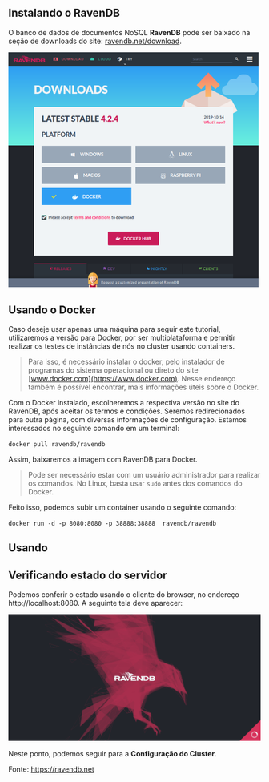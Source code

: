 ## Instalando o RavenDB

O banco de dados de documentos NoSQL **RavenDB** pode ser baixado na seção de downloads do site: [ravendb.net/download](https://ravendb.net/download).

![página de downloads](https://github.com/AndersonGarrote/PMD/blob/master/Instala%C3%A7%C3%A3o/downloads_page.png?raw=true)



## Usando o Docker
Caso deseje usar apenas uma máquina para seguir este tutorial, utilizaremos a versão para Docker, por ser multiplataforma e permitir realizar os testes de instâncias de nós no cluster usando containers.

>Para isso, é necessário instalar o docker, pelo instalador de programas do sistema operacional ou direto do site [www.docker.com](https://www.docker.com). Nesse endereço também é possível encontrar, mais informações úteis sobre o Docker.

Com o Docker instalado, escolheremos a respectiva versão no site do RavenDB, após aceitar os termos e condições. Seremos redirecionados para outra página, com diversas informações de configuração.
Estamos interessados no seguinte comando em um terminal:

``
	docker pull ravendb/ravendb
``

Assim, baixaremos a imagem com RavenDB para Docker.
> Pode ser necessário estar com um usuário administrador para realizar os comandos. No Linux, basta usar `sudo`  antes dos comandos do Docker.

Feito isso, podemos subir um container usando o seguinte comando:

``
	docker run -d -p 8080:8080 -p 38888:38888  ravendb/ravendb
``

## Usando 


## Verificando estado do servidor

Podemos conferir o estado usando o cliente do browser, no endereço http://localhost:8080. A seguinte tela deve aparecer:

![cliente RavenDB](https://github.com/AndersonGarrote/PMD/blob/master/Instala%C3%A7%C3%A3o/telaraven.png?raw=true)


Neste ponto, podemos seguir para a **Configuração do Cluster**.


Fonte: https://ravendb.net

<!--stackedit_data:
eyJoaXN0b3J5IjpbLTMwMjM0Nzk4Miw4MjA4MDQ2NjMsLTYzNz
IyMDc2MiwtMTE0MDYwMzIwMSwxMjI3NDcwNDkxLDE1MDIwMDM2
MzgsMTMxMzU4NDg3NSwtMjcxNTkxMTIxLC0yMDA2ODc4NzAsNz
I2Njg4NzcyLDM2NDkxMzkwMywxNTgxNzU3OTgyLDEwNjMzNTg4
NzksOTAyMTkyMDM1XX0=
-->